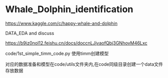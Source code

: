 # Whale_Dolphin_identification

https://www.kaggle.com/c/happy-whale-and-dolphin

DATA_EDA and discuss

https://b9iz0nol12.feishu.cn/docs/doccnLJjvaofQbj3GNhovM46Lxc

code/1st_simple_timm_code.py 使用timm创建模型

对应的数据准备和模型在code/utils文件夹内,在code同级目录创建一个data文件存放数据
